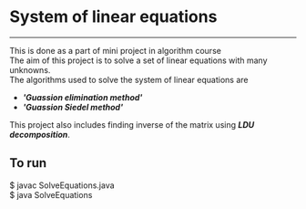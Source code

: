 <h1>System of linear equations</h1>

<hr>
<p>
	This is done as a part of mini project in algorithm course <br>
	The aim of this project is to solve a set of linear equations with many unknowns. <br>
	The algorithms used to solve the system of linear equations are <br>
	<ul>
		<li><i><b>'Guassion elimination method'</b></i></li>
		<li><i><b>'Guassion Siedel method'</b></i></li>
	</ul>
	This project also includes finding inverse of the matrix using <b><i>LDU decomposition</i></b>. <br>

</p>

<p>
	<h2>To run</h2>
	<p>
		$ javac SolveEquations.java <br>
		$ java SolveEquations
	</p>
</p>
